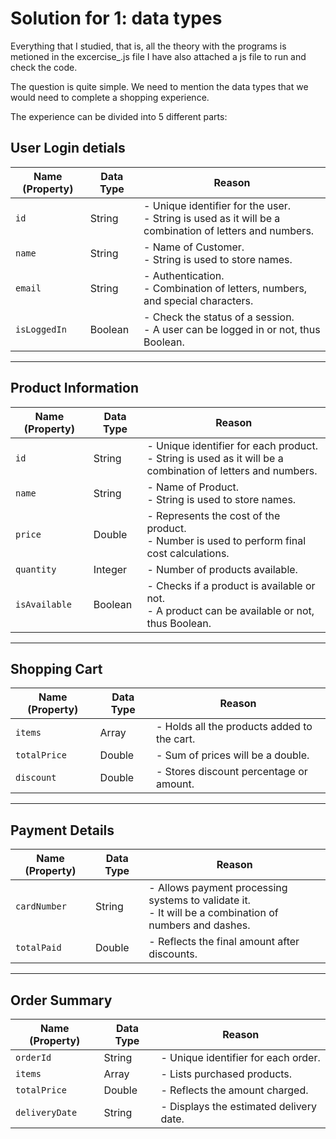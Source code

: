 # Solution for 1: data types

Everything that I studied, that is, all the theory with the programs is metioned in the excercise_.js file
I have also attached a js file to run and check the code.

The question is quite simple. We need to mention the data types that we would need to complete a shopping experience.

The experience can be divided into 5 different parts:

## User Login detials
| Name (Property) | Data Type | Reason                                                                                  |
|------------------|-----------|----------------------------------------------------------------------------------------|
| `id`            | String    | - Unique identifier for the user.                                                     <br> - String is used as it will be a combination of letters and numbers. |
| `name`          | String    | - Name of Customer.                                                                   <br> - String is used to store names. |
| `email`         | String    | - Authentication.                                                                     <br> - Combination of letters, numbers, and special characters. |
| `isLoggedIn`    | Boolean   | - Check the status of a session.                                                      <br> - A user can be logged in or not, thus Boolean. |

---

## Product Information
| Name (Property) | Data Type | Reason                                                                                  |
|------------------|-----------|----------------------------------------------------------------------------------------|
| `id`            | String    | - Unique identifier for each product.                                                 <br> - String is used as it will be a combination of letters and numbers. |
| `name`          | String    | - Name of Product.                                                                    <br> - String is used to store names. |
| `price`         | Double    | - Represents the cost of the product.                                                 <br> - Number is used to perform final cost calculations. |
| `quantity`      | Integer   | - Number of products available.                                                       |
| `isAvailable`   | Boolean   | - Checks if a product is available or not.                                            <br> - A product can be available or not, thus Boolean. |

---

## Shopping Cart
| Name (Property) | Data Type | Reason                                                                                  |
|------------------|-----------|----------------------------------------------------------------------------------------|
| `items`         | Array     | - Holds all the products added to the cart.                                           |
| `totalPrice`    | Double    | - Sum of prices will be a double.                                                     |
| `discount`      | Double    | - Stores discount percentage or amount.                                               |

---

## Payment Details
| Name (Property) | Data Type | Reason                                                                                  |
|------------------|-----------|----------------------------------------------------------------------------------------|
| `cardNumber`    | String    | - Allows payment processing systems to validate it.                                    <br> - It will be a combination of numbers and dashes. |
| `totalPaid`     | Double    | - Reflects the final amount after discounts.                                           |

---

## Order Summary
| Name (Property) | Data Type | Reason                                                                                  |
|------------------|-----------|----------------------------------------------------------------------------------------|
| `orderId`       | String    | - Unique identifier for each order.                                                    |
| `items`         | Array     | - Lists purchased products.                                                            |
| `totalPrice`    | Double    | - Reflects the amount charged.                                                         |
| `deliveryDate`  | String    | - Displays the estimated delivery date.                                                |
